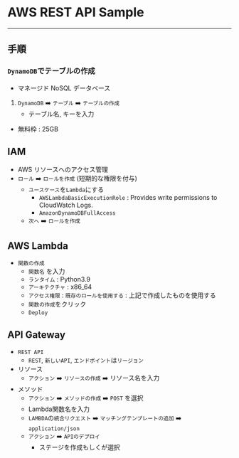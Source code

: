 # AWS REST API Sample
---
## 手順
### `DynamoDB`でテーブルの作成
- マネージド NoSQL データベース
1. `DynamoDB` :arrow_right: `テーブル` :arrow_right: `テーブルの作成`
    - テーブル名, キーを入力
- 無料枠 : 25GB
## IAM
- AWS リソースへのアクセス管理
- `ロール` :arrow_right: `ロールを作成` (短期的な権限を付与)
    - `ユースケース`を`Lambda`にする
        - `AWSLambdaBasicExecutionRole` : Provides write permissions to CloudWatch Logs.
        - `AmazonDynamoDBFullAccess`
    - `次へ` :arrow_right: `ロールを作成`

## AWS Lambda
- `関数の作成`
    - `関数名` を入力
    - `ランタイム` : Python3.9
    - `アーキテクチャ` : x86_64
    - `アクセス権限` : `既存のロールを使用する` : 上記で作成したものを使用する
    - `関数の作成`をクリック
    - `Deploy`

## API Gateway
- `REST API`
    - `REST`, `新しいAPI`, `エンドポイント`は`リージョン`
- リソース
    - `アクション` :arrow_right: `リソースの作成` :arrow_right: リソース名を入力
- メソッド
    - `アクション` :arrow_right: `メソッドの作成` :arrow_right: `POST` を選択
    - Lambda関数名を入力
    - `LAMBDA`の`統合リクエスト` :arrow_right: `マッチングテンプレートの追加` :arrow_right: `application/json`
    - `アクション` :arrow_right: `APIのデプロイ`
        - ステージを作成もしくが選択   